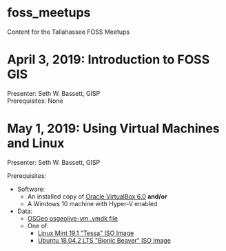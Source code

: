 # foss_meetups
Content for the Tallahassee FOSS Meetups

# April 3, 2019: Introduction to FOSS GIS  

Presenter: Seth W. Bassett, GISP  
Prerequisites: None  

 # May 1, 2019: Using Virtual Machines and Linux  
    
 Presenter: Seth W. Bassett, GISP  
 
 Prerequisites:  
   
   + Software:  
     + An installed copy of [Oracle VirtualBox 6.0](https://www.virtualbox.org/)  **and/or**
     + A Windows 10 machine with Hyper-V enabled  
   + Data:  
     + [OSGeo osgeolive-vm .vmdk file](https://live.osgeo.org/en/download.html)  
     + One of:  
        + [Linux Mint 19.1 "Tessa" ISO Image](https://linuxmint.com/edition.php?id=261)  
        + [Ubuntu 18.04.2 LTS "Bionic Beaver" ISO Image](http://releases.ubuntu.com/18.04/)  
     
